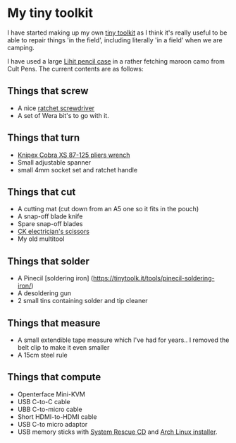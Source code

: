 # My tiny toolkit

I have started making up my own [tiny toolkit](https://tinytoolk.it/) as I think it's really useful to be able to repair things 'in the field', including literally 'in a field' when we are camping.

I have used a large [Lihit pencil case](https://cultpens.com/products/lihit-lab-triple-pen-case) in a rather fetching maroon camo from Cult Pens.  The current contents are as follows:

## Things that screw

- A nice [ratchet screwdriver](https://tinytoolk.it/tools/wera-838-ra-s/)
- A set of Wera bit's to go with it.

## Things that turn

- [Knipex Cobra XS 87-125 pliers wrench](https://tinytoolk.it/tools/knipex-cobra/)
- Small adjustable spanner
- small 4mm socket set and ratchet handle

## Things that cut

- A cutting mat (cut down from an A5 one so it fits in the pouch)
- A snap-off blade knife
- Spare snap-off blades
- [CK electrician's scissors](https://www.primetools.co.uk/product/ck-492001-heavy-duty-electricians-scissors-140mm-soft-cable-tape-ties/)
- My old multitool

## Things that solder

- A Pinecil [soldering iron] (https://tinytoolk.it/tools/pinecil-soldering-iron/)
- A desoldering gun
- 2 small tins containing solder and tip cleaner

## Things that measure

- A small extendible tape measure which I've had for years.. I removed the belt clip to make it even smaller
- A 15cm steel rule

## Things that compute

- Openterface Mini-KVM
- USB C-to-C cable
- UBB C-to-micro cable
- Short HDMI-to-HDMI cable
- USB C-to micro adaptor
- USB memory sticks with [System Rescue CD](https://www.system-rescue.org/) and [Arch Linux installer](https://www.archlinux.org). 
